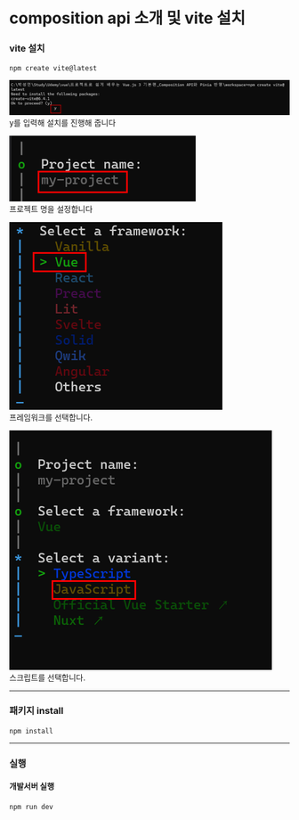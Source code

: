 # composition api 소개 및 vite 설치

### vite 설치

```
npm create vite@latest
```

![](./images/9.png)  
y를 입력해 설치를 진행해 줍니다  
  
![](./images/10.png)  
프로젝트 명을 설정합니다  
  
![](./images/11.png)  
프레임워크를 선택합니다.  
  
![](./images/12.png)  
스크립트를 선택합니다.  

---

### 패키지 install

```
npm install
```

---

### 실행

#### 개발서버 실행
```
npm run dev
```
